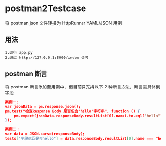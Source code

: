 # postman2Testcase
将 postman json 文件转换为 HttpRunner YAML/JSON 用例

## 用法

```shell
1.运行 app.py
2.通过 http://127.0.0.1:5000/index 访问
```

## postman 断言
将 postman 断言添加至用例中，但目前只支持以下 2 种断言方法，断言需具体到字段

```json
案例一:
var jsonData = pm.response.json();
pm.test("检查Response Body 是否包含'hello'字符串", function () {
    pm.expect(jsonData.responseBody.resultList[0].name).to.eql("hello");
});

案例二：
var data = JSON.parse(responseBody);
tests["字段返回是否hello"] = data.responseBody.resultList[0].name === "hello"; 

```

